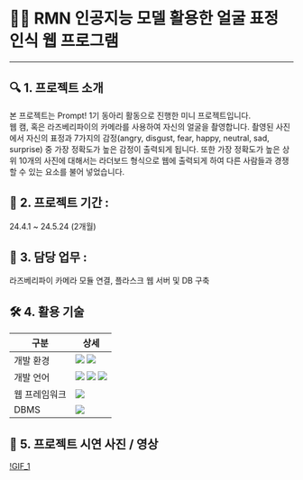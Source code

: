 # 👧🏼 RMN 인공지능 모델 활용한 얼굴 표정 인식 웹 프로그램
---
## 🔍 1. 프로젝트 소개
본 프로젝트는 Prompt! 1기 동아리 활동으로 진행한 미니 프로젝트입니다.<br>
웹 캠, 혹은 라즈베리파이의 카메라를 사용하여 자신의 얼굴을 촬영합니다. 촬영된 사진에서 자신의 표정과 7가지의 감정(angry, disgust, fear, happy, neutral, sad, surprise) 중 가장 정확도가 높은 감정이 출력되게 됩니다. 또한 가장 정확도가 높은 상위 10개의 사진에 대해서는 라더보드 형식으로 웹에 출력되게 하여 다른 사람들과 경쟁할 수 있는 요소를 불어 넣었습니다.
 
## 📅 2. 프로젝트 기간 :
24.4.1 ~ 24.5.24 (2개월)

## 💼 3. 담당 업무 :
라즈베리파이 카메라 모듈 연결, 플라스크 웹 서버 및 DB 구축

## 🛠️ 4. 활용 기술
|구분|상세|
|---|---|
|개발 환경|<img src='https://img.shields.io/badge/Windows-0078D6?style=for-the-badge&logo=windows&logoColor=white'> <img src='https://img.shields.io/badge/mac%20os-000000?style=for-the-badge&logo=apple&logoColor=white'>|
|개발 언어|<img src="https://img.shields.io/badge/Python-3776AB?style=for-the-badge&logo=python&logoColor=white"> <img src="https://img.shields.io/badge/HTML-FF8900?style=for-the-badge&logo=html5&logoColor=white"> <img src="https://img.shields.io/badge/CSS-01B9FC?style=for-the-badge&logo=css3&logoColor=white">|
|웹 프레임워크|<img src="https://img.shields.io/badge/Flask-000000?style=for-the-badge&logo=flask&logoColor=white">|
|DBMS|<img src="https://img.shields.io/badge/MySQL-00BFFF?style=for-the-badge&logo=mysql&logoColor=white">|

## 🎥 5. 프로젝트 시연 사진 / 영상
[!GIF_1](https://github.com/username/repository/raw/main/gif/Linked.gif)